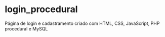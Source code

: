 # login_procedural
Página de login e cadastramento criado com HTML, CSS, JavaScript, PHP procedural e MySQL
